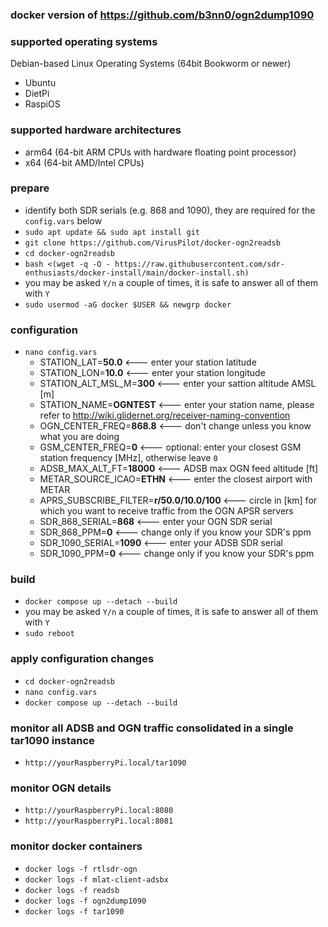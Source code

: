 ### docker version of https://github.com/b3nn0/ogn2dump1090

### supported operating systems
Debian-based Linux Operating Systems (64bit Bookworm or newer)
- Ubuntu
- DietPi
- RaspiOS

### supported hardware architectures
- arm64 (64-bit ARM CPUs with hardware floating point processor)
- x64 (64-bit AMD/Intel CPUs)

### prepare
- identify both SDR serials (e.g. 868 and 1090), they are required for the `config.vars` below
- `sudo apt update && sudo apt install git`
- `git clone https://github.com/VirusPilot/docker-ogn2readsb`
- `cd docker-ogn2readsb`
- `bash <(wget -q -O - https://raw.githubusercontent.com/sdr-enthusiasts/docker-install/main/docker-install.sh)`
- you may be asked `Y/n` a couple of times, it is safe to answer all of them with `Y`
- `sudo usermod -aG docker $USER && newgrp docker`

### configuration
- `nano config.vars`
  - STATION_LAT=**50.0** <--- enter your station latitude
  - STATION_LON=**10.0** <--- enter your station longitude
  - STATION_ALT_MSL_M=**300** <--- enter your sattion altitude AMSL [m]
  - STATION_NAME=**OGNTEST** <--- enter your station name, please refer to http://wiki.glidernet.org/receiver-naming-convention
  - OGN_CENTER_FREQ=**868.8** <--- don't change unless you know what you are doing
  - GSM_CENTER_FREQ=**0** <--- optional: enter your closest GSM station frequency [MHz], otherwise leave `0`
  - ADSB_MAX_ALT_FT=**18000** <--- ADSB max OGN feed altitude [ft]
  - METAR_SOURCE_ICAO=**ETHN** <--- enter the closest airport with METAR
  - APRS_SUBSCRIBE_FILTER=**r/50.0/10.0/100** <--- circle in [km] for which you want to receive traffic from the OGN APSR servers
  - SDR_868_SERIAL=**868** <--- enter your OGN SDR serial
  - SDR_868_PPM=**0** <--- change only if you know your SDR's ppm
  - SDR_1090_SERIAL=**1090** <--- enter your ADSB SDR serial
  - SDR_1090_PPM=**0** <--- change only if you know your SDR's ppm

### build
- `docker compose up --detach --build`
- you may be asked `Y/n` a couple of times, it is safe to answer all of them with `Y`
- `sudo reboot`

### apply configuration changes
- `cd docker-ogn2readsb`
- `nano config.vars`
- `docker compose up --detach --build`

### monitor all ADSB and OGN traffic consolidated in a single tar1090 instance
- `http://yourRaspberryPi.local/tar1090`

### monitor OGN details
- `http://yourRaspberryPi.local:8080`
- `http://yourRaspberryPi.local:8081`

### monitor docker containers
- `docker logs -f rtlsdr-ogn`
- `docker logs -f mlat-client-adsbx`
- `docker logs -f readsb`
- `docker logs -f ogn2dump1090`
- `docker logs -f tar1090`

